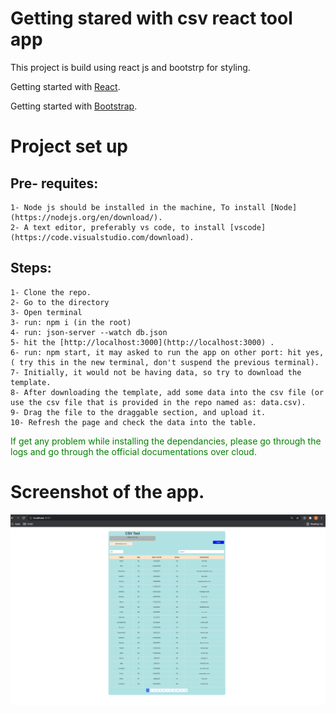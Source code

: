 # Getting stared with csv react tool app

This project is build using react js and bootstrp for styling.

Getting started with [React](https://reactjs.org/docs/getting-started.html).

Getting started with [Bootstrap](https://getbootstrap.com/docs/5.0/getting-started/introduction/).

# Project set up

## Pre- requites:
    1- Node js should be installed in the machine, To install [Node](https://nodejs.org/en/download/).
    2- A text editor, preferably vs code, to install [vscode](https://code.visualstudio.com/download).

## Steps:
    1- Clone the repo.
    2- Go to the directory
    3- Open terminal
    3- run: npm i (in the root)
    4- run: json-server --watch db.json
    5- hit the [http://localhost:3000](http://localhost:3000) .
    6- run: npm start, it may asked to run the app on other port: hit yes, ( try this in the new terminal, don't suspend the previous terminal).
    7- Initially, it would not be having data, so try to download the template.
    8- After downloading the template, add some data into the csv file (or use the csv file that is provided in the repo named as: data.csv).
    9- Drag the file to the draggable section, and upload it.
    10- Refresh the page and check the data into the table.




<span style="color:green"> If get any problem while installing the dependancies, please go through the logs and go through the official documentations over cloud.</span>

# Screenshot of the app.

<img  src="./Screenshot 2021-06-06 at 8.04.59 PM.png" alt="screenshot"/>